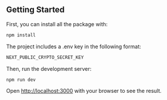 ## Getting Started

First, you can install all the package with:

```bash
npm install
```

The project includes a .env key in the following format:

```bash
NEXT_PUBLIC_CRYPTO_SECRET_KEY
```

Then, run the development server:

```bash
npm run dev
```

Open [http://localhost:3000](http://localhost:3000) with your browser to see the result.
